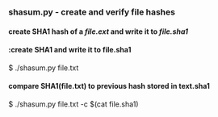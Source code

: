 ### shasum.py - create and verify file hashes

#### create SHA1 hash of a *file.ext* and write it to *file.sha1*

#### :create SHA1 and write it to file.sha1
$ ./shasum.py file.txt

#### compare SHA1(file.txt) to previous hash stored in text.sha1
$ ./shasum.py file.txt -c $(cat file.sha1)


